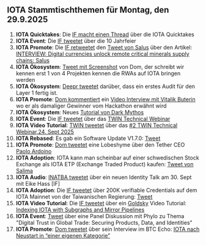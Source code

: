 ## IOTA Stammtischthemen für Montag, den 29.9.2025

1. **IOTA Quicktakes**: Die [IF macht einen Thread](https://x.com/iota/status/1970080640050618805) über die IOTA Quicktakes
2. **IOTA Event**: Die [IF tweetet](https://x.com/iota/status/1970377113892008394) über die 10 Jahrfeier
3. **IOTA Promote**: Die [IF retweetet](https://x.com/iota/status/1970443003626987997) den [Tweet von Salus](https://x.com/salusplatform/status/1970431794949308869) über den Artikel: [INTERVIEW: Digital currencies unlock remote critical minerals supply chains: Salus](https://www.spglobal.com/commodity-insights/en/news-research/latest-news/metals/091925-interview-digital-currencies-unlock-remote-critical-minerals-supply-chains-salus)
4. **IOTA Ökosystem**: [Tweet mit Screenshot](https://x.com/whatmicha/status/1970418328826192000) von Dom, der schreibt wir kennen erst 1 von 4 Projekten kennen die RWAs auf IOTA bringen werden
5. **IOTA Ökosystem**: [Deepr tweetet](https://x.com/DeeprFinance/status/1970468412154331143) darüber, dass ein erstes Audit für den Layer 1 fertig ist.
6. **IOTA Promote**: [Dom kommentiert](https://x.com/DomSchiener/status/1970521524420436353) ein [Video Interview mit Vitalik Buterin](https://x.com/moonbaklava/status/1970557611268297202) wo er als damaliger Gewinner vom Hackathon erwähnt wird
7. **IOTA Ökosystem**: Neues [Tutorial von Dark Mythos](https://x.com/DarkMythosTCG/status/1970760115453047266)
8. **IOTA Event**: Die [IF tweetet](https://x.com/iota/status/1968329098066853927) über das [TWIN Technical Webinar](https://luma.com/jnjr4qbc)
9. **IOTA Video Tutorial**: [TWIN tweetet](https://x.com/TWINGlobalOrg/status/1971143283213525391) über das [#2 TWIN Technical Webinar,24. Sept 2025](https://youtu.be/i-KkG9NsHJg?feature=shared)
10. **IOTA Rebased**: Es gab ein Software Update V1.7.0: [Tweet](https://x.com/TokenLabsX/status/1970777601468743735)
11. **IOTA Promote**: [Dom tweetet](https://x.com/DomSchiener/status/1970866852130632105) eine Lobeshyme über den Tether CEO [Paolo Ardoino](https://x.com/paoloardoino/status/1970657524891496959)
12. **IOTA Adoption**: IOTA kann man scheinbar auf einer schwedischen Stock Exchange als IOTA ETP (Exchange Traded Product) kaufen: [Tweet von Salima](https://x.com/Salimasbegum/status/1970888674314518555)
13. **IOTA Audio**: [INATBA tweetet](https://x.com/INATBA_org/status/1970883216505438510) über ein neuen Identity Talk am 30. Sept mit Eike Hass [IF]
14. **IOTA Adoption**: Die [IF tweetet](https://x.com/iota/status/1971183853294453001) über 200K verifiable Credentials auf dem IOTA Mainnet von der Taiwanischen Regierung: [Tweet](https://x.com/thejeffhu/status/1971163126105243666)
15. **IOTA Video Tutorial**: Die [IF tweetet](https://x.com/iota/status/1970896010898502058) über ein [Goldsky](https://x.com/goldskyio) Video Tutorial: [Indexing IOTA with Subgraphs and Mirror Pipelines](https://youtu.be/OESdnAg5Xk0?list=PLMbc46iGTB_Samx211B0e5ulm420tljN2)
16. **IOTA Event**: [Tweet](https://x.com/epicweb3/status/1970854863362801795) über eine Panel Diskussion mit Phylo zu Thema "Digital Trust in Global Trade: Securing Products, Data, and Identities"
17. **IOTA Promote**: [Dom tweetet](https://x.com/DomSchiener/status/1971146112183730461) über sein Interview im BTC Echo: [IOTA nach Neustart in “einer eigenen Kategorie”](https://www.btc-echo.de/news/iota-nach-neustart-in-einer-eigenen-kategorie-216154/)
